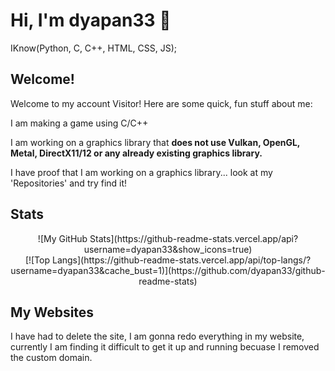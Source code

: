 # Hi, I'm dyapan33 👋
<p> IKnow(Python, C, C++, HTML, CSS, JS); </p>
<h2>Welcome!</h2>
<p>Welcome to my account Visitor! Here are some quick, fun stuff about me: </p>
<p>I am making a game using C/C++</p>
<p>I am working on a graphics library that <b>does not use Vulkan, OpenGL, Metal, DirectX11/12 or any already existing graphics library.</b></p>
<p>I have proof that I am working on a graphics library... look at my 'Repositories' and try find it!</p>

## Stats
<div align="center"> 
    ![My GitHub Stats](https://github-readme-stats.vercel.app/api?username=dyapan33&show_icons=true)
    </br>
    [![Top Langs](https://github-readme-stats.vercel.app/api/top-langs/?username=dyapan33&cache_bust=1)](https://github.com/dyapan33/github-readme-stats)
</div>

## My Websites
I have had to delete the site, I am gonna redo everything in my website, currently I am finding it difficult to get it up and running becuase I removed the custom domain.


